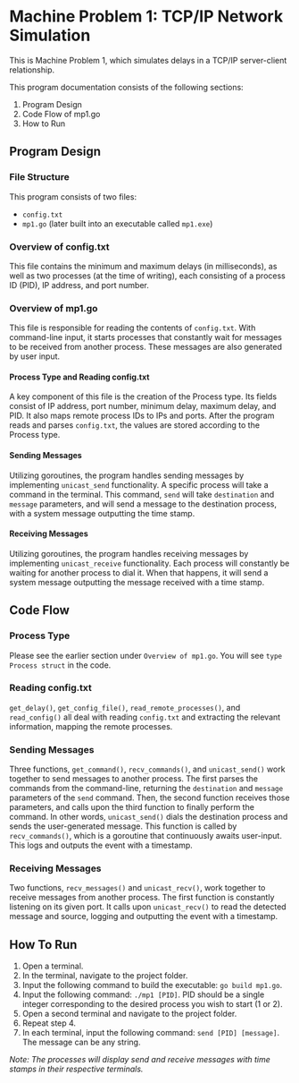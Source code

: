 # Machine Problem 1: TCP/IP Network Simulation
This is Machine Problem 1, which simulates delays in a TCP/IP server-client relationship.
   
This program documentation consists of the following sections:
1. Program Design
2. Code Flow of mp1.go
3. How to Run
  
## Program Design
### File Structure
This program consists of two files: 
- ``config.txt``
- ``mp1.go`` (later built into an executable called ``mp1.exe``)
  
### Overview of config.txt
This file contains the minimum and maximum delays (in milliseconds), as well as two processes (at the time of writing), each consisting of a process ID (PID), IP address, and port number.
  
### Overview of mp1.go
This file is responsible for reading the contents of ``config.txt``. With command-line input, it starts processes that constantly wait for messages to be received from another process. These messages are also generated by user input. 
#### Process Type and Reading config.txt
A key component of this file is the creation of the Process type. Its fields consist of IP address, port number, minimum delay, maximum delay, and PID. It also maps remote process IDs to IPs and ports. After the program reads and parses ``config.txt``, the values are stored according to the Process type.
#### Sending Messages
Utilizing goroutines, the program handles sending messages by implementing ``unicast_send`` functionality. A specific process will take a command in the terminal. This command, ``send`` will take ``destination`` and ``message`` parameters, and will send a message to the destination process, with a system message outputting the time stamp.
  
#### Receiving Messages
Utilizing goroutines, the program handles receiving messages by implementing ``unicast_receive`` functionality. Each process will constantly be waiting for another process to dial it. When that happens, it will send a system message outputting the message received with a time stamp.
  
## Code Flow
### Process Type
Please see the earlier section under ``Overview of mp1.go``. You will see ``type Process struct`` in the code.
### Reading config.txt
``get_delay()``, ``get_config_file()``, ``read_remote_processes()``, and ``read_config()`` all deal with reading ``config.txt`` and extracting the relevant information, mapping the remote processes.
### Sending Messages
Three functions, ``get_command()``, ``recv_commands()``, and ``unicast_send()`` work together to send messages to another process. The first parses the commands from the command-line, returning the ``destination`` and ``message`` parameters of the ``send`` command. Then, the second function receives those parameters, and calls upon the third function to finally perform the command. In other words, ``unicast_send()`` dials the destination process and sends the user-generated message. This function is called by ``recv_commands()``, which is a goroutine that continuously awaits user-input. This logs and outputs the event with a timestamp.
### Receiving Messages
Two functions, ``recv_messages()`` and ``unicast_recv()``, work together to receive messages from another process. The first function is constantly listening on its given port. It calls upon ``unicast_recv()`` to read the detected message and source, logging and outputting the event with a timestamp.
  
## How To Run
1. Open a terminal. 
2. In the terminal, navigate to the project folder. 
3. Input the following command to build the executable: ``go build mp1.go``.
4. Input the following command: ``./mp1 [PID]``. PID should be a single integer corresponding to the desired process you wish to start (1 or 2).
5. Open a second terminal and navigate to the project folder.
6. Repeat step 4.
7. In each terminal, input the following command: ``send [PID] [message]``. The message can be any string.  
  
*Note: The processes will display send and receive messages with time stamps in their respective terminals.*
